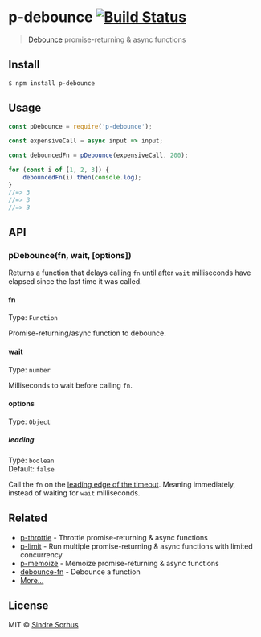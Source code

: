 # p-debounce [![Build Status](https://travis-ci.org/sindresorhus/p-debounce.svg?branch=master)](https://travis-ci.org/sindresorhus/p-debounce)

> [Debounce](https://css-tricks.com/debouncing-throttling-explained-examples/) promise-returning & async functions


## Install

```
$ npm install p-debounce
```


## Usage

```js
const pDebounce = require('p-debounce');

const expensiveCall = async input => input;

const debouncedFn = pDebounce(expensiveCall, 200);

for (const i of [1, 2, 3]) {
	debouncedFn(i).then(console.log);
}
//=> 3
//=> 3
//=> 3
```


## API

### pDebounce(fn, wait, [options])

Returns a function that delays calling `fn` until after `wait` milliseconds have elapsed since the last time it was called.

#### fn

Type: `Function`

Promise-returning/async function to debounce.

#### wait

Type: `number`

Milliseconds to wait before calling `fn`.

#### options

Type: `Object`

##### leading

Type: `boolean`<br>
Default: `false`

Call the `fn` on the [leading edge of the timeout](https://css-tricks.com/debouncing-throttling-explained-examples/#article-header-id-1). Meaning immediately, instead of waiting for `wait` milliseconds.


## Related

- [p-throttle](https://github.com/sindresorhus/p-throttle) - Throttle promise-returning & async functions
- [p-limit](https://github.com/sindresorhus/p-limit) - Run multiple promise-returning & async functions with limited concurrency
- [p-memoize](https://github.com/sindresorhus/p-memoize) - Memoize promise-returning & async functions
- [debounce-fn](https://github.com/sindresorhus/debounce-fn) - Debounce a function
- [More…](https://github.com/sindresorhus/promise-fun)


## License

MIT © [Sindre Sorhus](https://sindresorhus.com)
